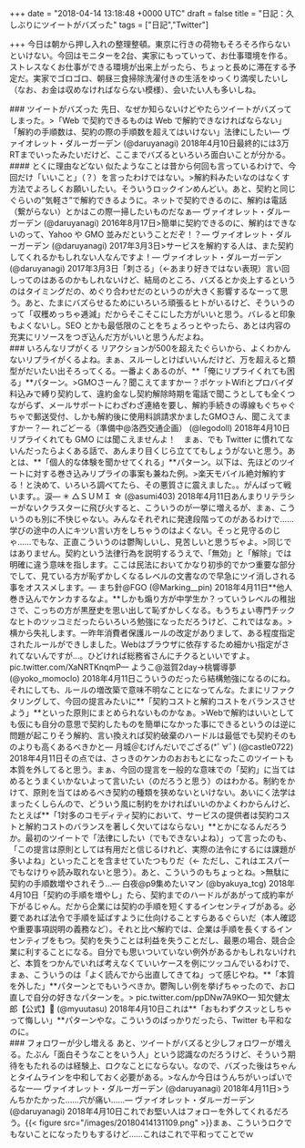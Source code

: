 
+++
date = "2018-04-14 13:18:48 +0000 UTC"
draft = false
title = "日記：久しぶりにツイートがバズった"
tags = ["日記","Twitter"]

+++
今日は朝から押し入れの整理整頓。東京に行きの荷物もそろそろ作らないといけない。今回はモニターを2台、実家にもっていって、お仕事環境を作る。ストレスなくお仕事ができる環境が出来上がったら、ちょっと長めに滞在する予定だ。実家でゴロゴロ、朝昼三食掃除洗濯付きの生活をゆっくり満喫したいし（なお、お金は収めなければならない模様）、会いたい人も多いしね。

<div class="section">
    ### ツイートがバズった
    先日、なぜか知らないけどやたらツイートがバズってしまった。>「Web で契約できるものは Web で解約できなければならない」「解約の手順数は、契約の際の手順数を超えてはいけない」法律にしたい— ヴァイオレット・ダルーガーデン (@daruyanagi) 2018年4月10日<script async="" src="https://platform.twitter.com/widgets.js" charset="utf-8"></script>最終的には3万RTまでいったみたいだけど、ここまでバズるといろいろ面白いことが分かる。

<div class="section">
    #### とくに理由などない
    似たようなことは昔から何回も言っているわけで、今回だけ「いいこと」（？）を言ったわけではない。>解約料みたいなのはなくす方法でよろしくお願いしたい。そういうロックインめんどい。あと、契約と同じぐらいの”気軽さ”で解約できるように。ネットで契約できるのに、解約は電話（繋がらない）とかはこの際一掃したいものだなぁ— ヴァイオレット・ダルーガーデン (@daruyanagi) 2016年8月17日<script async="" src="https://platform.twitter.com/widgets.js" charset="utf-8"></script>>簡単に契約できるのに、解約はできないのって、Yahoo や GMO 並みだということだぞ！？— ヴァイオレット・ダルーガーデン (@daruyanagi) 2017年3月3日<script async="" src="https://platform.twitter.com/widgets.js" charset="utf-8"></script>>サービスを解約する人は、また契約してくれるかもしれない人なんですよ！— ヴァイオレット・ダルーガーデン (@daruyanagi) 2017年3月3日<script async="" src="https://platform.twitter.com/widgets.js" charset="utf-8"></script>「刺さる」（←あまり好きではない表現）言い回しってのはあるのかもしれないけど、結局のところ、バズるとか炎上するというのはタイミングだの、めぐり合わせだのというのが大きく影響するなーって思う。あと、たまにバズらせるためにいろいろ頑張るヒトがいるけど、そういうのって「収穫めっちゃ逓減」だからそこそこにした方がいいと思う。バレると印象もよくないし。SEO とかも最低限のことをちょろっとやったら、あとは内容の充実にリソースをつぎ込んだ方がいいと思うんだよね。

</div>
</div>
<div class="section">
    ### いろんなリプがくる
    リアクションが500を超えたぐらいから、よくわかんないリプライがくるよね。まぁ、スルーしとけばいいんだけど、万を超えると類型がだいたい出そろってくる。一番よくあるのが、**「俺にリプライくれても困る」**パターン。>GMOさーん？聞こえてますかー？ポケットWifiとプロバイダ料込みで縛り契約して、違約金なし契約解除時期を電話で聞こうとしても全くつながらず、メールサポートにわざわざ連絡を要し、解約手続きの導線もぐちゃぐちゃで郵送受付、しかも解約後に使用料誤請求かましたGMOさん、聞こえてますかー？— れごどーる（準備中@洛西交通企画） (@legodoll) 2018年4月10日<script async="" src="https://platform.twitter.com/widgets.js" charset="utf-8"></script>リプライくれても GMO には聞こえませんよ！　まぁ、でも Twitter に慣れてないんだったらよくある話で、あんまり目くじら立ててもしょうがないと思う。あとは、**「個人的な体験を聞かせてくれる」**パターン。以下は、先ほどのツイートに対する巻き込みリプライの事案も兼ねた例。>楽天モバイル絶対解約する！と決めて、いろいろ調べてたら、その悪質さに震えました。。がんばって戦います。。涙— ✳︎ △ＳＵＭＩ ☆ (@asumi403) 2018年4月11日<script async="" src="https://platform.twitter.com/widgets.js" charset="utf-8"></script>あんまりリテラシーがないクラスターに飛び火すると、こういうのが一挙に増えるが、まぁ、こういうのも別に不快じゃない。みんなそれぞれに発達段階ってのがあるわけで……学びの途中の人にキツい言い方をしちゃうのはよくない。そっと見守るのじゃ……でもな、正直こういうのは鬱陶しいし、見苦しいと思うぢゃよ。>同じではありません。契約という法律行為を説明するうえで、「無効」と「解除」では明確に違う意味を指します。ここは民法においてかなり初歩的でかつ重要な部分でして、見ている方が恥ずかしくなるレベルの文書なので早急にツイ消しされる事をオススメします。— まち針@FGO (@Marking__pin) 2018年4月11日<script async="" src="https://platform.twitter.com/widgets.js" charset="utf-8"></script>**他人巻き込んでケンカするなよ。**しかも煽り方が中学生か？っていうレベルの稚拙さで、こっちの方が黒歴史を思い出して恥ずかしくなる。もうちょい専門チックなヒトのツッコミだったらいろいろ勉強になっただろうけど、これではなぁ。>横から失礼します。一昨年消費者保護ルールの改定がありまして、ある程度指定されたルールができしました。Webはブラウザに依存するため細かい指定がされてないんですが…。ひどければ総務省さんにチクるといいですよ。 pic.twitter.com/XaNRTKnqmP— ようこ@滋賀2day→桃響導夢 (@yoko_momoclo) 2018年4月11日<script async="" src="https://platform.twitter.com/widgets.js" charset="utf-8"></script>こういうのだったら結構勉強になるのにね。それにしても、ルールの増改築で意味不明なことになってんな。たまにリファクタリングして、今回の提言みたいに**「契約コストと解約コストをバランスさせよう」**といった原則にまとめられないものかなぁ。>Webで解約はいいとしても仮にも自分の意思で契約したものを簡単になかった事にできるというのは逆に問題が起こりそう解約、言い換えれば契約破棄のハードルは最低でも契約そのものよりも高くあるべきかと— 月城＠むげんだいでござる(*ﾟ∀ﾟ) (@castle0722) 2018年4月11日<script async="" src="https://platform.twitter.com/widgets.js" charset="utf-8"></script>その点では、さっきのケンカのおおもとになったこのツイートも本質を外してると思う。まぁ、今回の提言を一般的な意味での「契約」に当てはめるとうまくいかないよって言いたい（のだろうと思う）のはわかる。制約をかけて、原則を当てはめるべき契約の種類を狭めないといけない。あいにく法学はまったくしらんので、どういう風に制約をかければいいのかよくわからんけど、たとえば**「1対多のコモディティ契約において、サービスの提供者は契約コストと解約コストのバランスを著しく欠いてはならない」**とかになるんだろうか。最初のツイートで「法律にしたい（でもできないよね）」って言ったのも、「この提言は原則としては有用だと信じるけれど、実際の法令にするには課題が多いよね」といったことを含ませていたつもりだ（← ただし、これはエスパーでもなけりゃ読み取れないと思う）。あと、こういうのもちょっとね。>無駄に契約の手順数増やされそう…— 白夜@p9集めたいマン (@byakuya_tcg) 2018年4月10日<script async="" src="https://platform.twitter.com/widgets.js" charset="utf-8"></script>「契約の手順を増やし」たら、契約までのハードルがあがって成約率が下がるじゃん。だから企業には契約の手順を短くするインセンティブがある。必要であれば法令で手順を延ばすように仕向けることすらあるぐらいだ（本人確認や重要事項説明の義務など）。それと比べ解約では、企業は手順を長くするインセンティブをもつ。契約を失うことは利益を失うことだし、最悪の場合、競合企業に利することになる。自分でも思いついていない例外があるかもしれないけれど、本質をつかんでいれば考えなくていいケースを例にツッコんでいるわけで、まぁ、こういうのは「よく読んでから出直してきてね」って感じやね。**「本質を外した」**パターンとでもいうべきか。鬱陶しい例を挙げちゃったので、お口直しで自分の好きなパターンを。> pic.twitter.com/ppDNw7A9KO— 知欠健太郎【公式】🔵 (@myuutasu) 2018年4月10日<script async="" src="https://platform.twitter.com/widgets.js" charset="utf-8"></script>これは**「おもわずクスッとしちゃって悔しい」**パターンやな。こういうのばっかりだったら、Twitter も平和なのに。

</div>
<div class="section">
    ### フォロワーが少し増える
    あと、ツイートがバズると少しフォロワーが増える。たぶん「面白そうなことをいう人」という認識なのだろうけど、そういう期待をもたれるのは経験上、ロクなことにならない。なので、バズった後はちゃんとタイムラインを中和しておく必要がある。>なんか今日はうんちがいっぱいでるなー— ヴァイオレット・ダルーガーデン (@daruyanagi) 2018年4月11日<script async="" src="https://platform.twitter.com/widgets.js" charset="utf-8"></script>>うんちかたかった……穴が痛い……— ヴァイオレット・ダルーガーデン (@daruyanagi) 2018年4月10日<script async="" src="https://platform.twitter.com/widgets.js" charset="utf-8"></script>これでお堅い人はフォローを外してくれるだろう。{{< figure src="/images/20180414131109.png"  >}}まぁ、こういうロクでもないことになったりもするけど……これはこれで平和ってことでｗ

</div>

